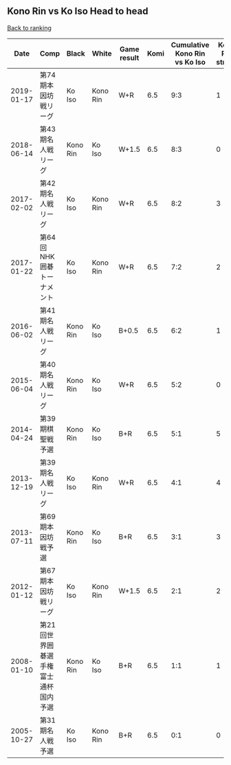 ## Kono Rin vs Ko Iso Head to head

[Back to ranking](../../index.md)




| **Date** | **Comp** | **Black** | **White** | **Game result** | **Komi** | **Cumulative Kono Rin vs Ko Iso** | **Kono Rin streak** | **Ko Iso streak** | 
| --- | --- | --- | --- | --- | --- | --- | --- | --- |
| 2019-01-17 | 第74期本因坊戦リーグ | Ko Iso | Kono Rin | W+R | 6.5 | 9:3 | 1 | 0 | 
| 2018-06-14 | 第43期名人戦リーグ | Kono Rin | Ko Iso | W+1.5 | 6.5 | 8:3 | 0 | 1 | 
| 2017-02-02 | 第42期名人戦リーグ | Ko Iso | Kono Rin | W+R | 6.5 | 8:2 | 3 | 0 | 
| 2017-01-22 | 第64回NHK囲碁トーナメント | Ko Iso | Kono Rin | W+R | 6.5 | 7:2 | 2 | 0 | 
| 2016-06-02 | 第41期名人戦リーグ | Kono Rin | Ko Iso | B+0.5 | 6.5 | 6:2 | 1 | 0 | 
| 2015-06-04 | 第40期名人戦リーグ | Kono Rin | Ko Iso | W+R | 6.5 | 5:2 | 0 | 1 | 
| 2014-04-24 | 第39期棋聖戦予選 | Kono Rin | Ko Iso | B+R | 6.5 | 5:1 | 5 | 0 | 
| 2013-12-19 | 第39期名人戦リーグ | Ko Iso | Kono Rin | W+R | 6.5 | 4:1 | 4 | 0 | 
| 2013-07-11 | 第69期本因坊戦予選 | Kono Rin | Ko Iso | B+R | 6.5 | 3:1 | 3 | 0 | 
| 2012-01-12 | 第67期本因坊戦リーグ | Ko Iso | Kono Rin | W+1.5 | 6.5 | 2:1 | 2 | 0 | 
| 2008-01-10 | 第21回世界囲碁選手権富士通杯国内予選 | Kono Rin | Ko Iso | B+R | 6.5 | 1:1 | 1 | 0 | 
| 2005-10-27 | 第31期名人戦予選 | Ko Iso | Kono Rin | B+R | 6.5 | 0:1 | 0 | 1 |




